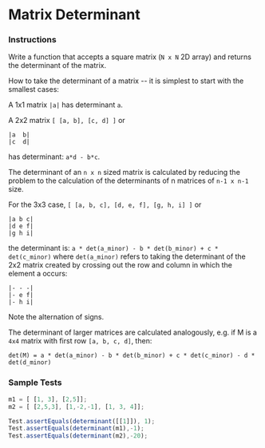 # Matrix Determinant

### Instructions
Write a function that accepts a square matrix (`N x N` 2D array) and returns the determinant of the matrix.

How to take the determinant of a matrix -- it is simplest to start with the smallest cases:

A 1x1 matrix `|a|` has determinant `a`.

A 2x2 matrix `[ [a, b], [c, d] ]` or
```
|a  b|
|c  d|
```
has determinant: `a*d - b*c`.

The determinant of an `n x n` sized matrix is calculated by reducing the problem to the calculation of the determinants 
of n matrices of `n-1 x n-1` size.

For the 3x3 case, `[ [a, b, c], [d, e, f], [g, h, i] ]` or
```
|a b c|
|d e f|
|g h i|
```
the determinant is: `a * det(a_minor) - b * det(b_minor) + c * det(c_minor)` where `det(a_minor)` refers to taking the 
determinant of the 2x2 matrix created by crossing out the row and column in which the element a occurs:
```
|- - -|
|- e f|
|- h i|
```
Note the alternation of signs.

The determinant of larger matrices are calculated analogously, e.g. if M is a `4x4` matrix with first row 
`[a, b, c, d]`, then:
```
det(M) = a * det(a_minor) - b * det(b_minor) + c * det(c_minor) - d * det(d_minor)
```

### Sample Tests
```js
m1 = [ [1, 3], [2,5]];
m2 = [ [2,5,3], [1,-2,-1], [1, 3, 4]];

Test.assertEquals(determinant([[1]]), 1);
Test.assertEquals(determinant(m1),-1);
Test.assertEquals(determinant(m2),-20);
```